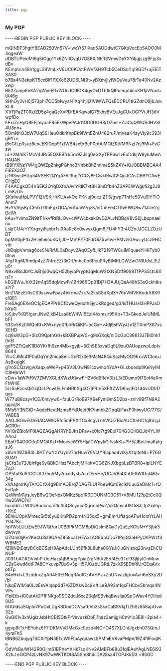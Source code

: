 ```yaml
---
title: pgp
---
```

<article markdown="1">

### My PGP

-----BEGIN PGP PUBLIC KEY BLOCK-----

mQINBF3hgtYBEAD250Vn57V+lwcYt57iXaq5ADDdwtC7GKsVocEo5AOO0M4qgeaW
dDBTUPeidMI6g5tCgg1Yx6ZNlICvqU7G86XjNhRSVmwDpYXY4jgjszgBFjy3xdBv
KEmpUin48VtggL29VmLkV6UC0KOctPWvfXH9Tcb5CeDSrJ1qI9GDf+ajEEiTSAS0
b7Ba4N3ekpKT5cxBlf1PXXo62UD6LNf9t+yBXm/jlyIWQuVau78rTe40Nv2Azxwp
BE2Zamp6eXA2qWyeERxWUoJC9lOK4gyOxDTbfkQlPueqpl4coXH1jiVNud+tX46g
9HhOy2vH0j573phl7CO5bIwyaN1Xq4hjjQ1ViWWFQsEDCRU1tIGZdnO9jbJokKL8
X1rTjPaZT0RktZD5z4gaQcXvPDfEAKqwolG75khy8VEuJgCUxOGPVtJH3dVwpfDo
FFxrZcHyQ8EEjmyoaPR5FkWpePAJd1OD0DOB8/O7bsI+7raCqQWQSdHVSL4U8nh+
5OmNhQ3bW7UqSSHeuOdkrifnpBk9IVmEZnU482ruP/mVeaK4zyVly9c393lgRY+s
j6oGfLp0skz6cnJEKIQcp91xtWB4zx9rBcP0pfAjMOIZRjVM9Nzf7nj9Mi+FyGsw
uL+2MAiK7McV4JRr5EQXEBfr65rn9ZJsg0eGXyTPP6w1vEoDdkjW9yIuMwARAQAB
tB9IYXNzYW4gQWZpZnkgPGhhc3NhbkBhZmlmeS5kZXY+iQJOBBMBCAA4FiEEX3OZ
jz163wsfHILy54VSEK2QYqAFAl3hgtYCGy8FCwkIBwIGFQoJCAsCBBYCAwECHgEC
F4AACgkQ54VSEK2QYqDXfhAAvhYdK7xtBHBmDfb4hZ3APEWWgkfi2g2J8Lr58zU5
SKsfwuHpLPVY1ZVSKjH/KUA+kOcIPKNuj9uezIZTS/gwp7TnHe50Vu9lYTlOAnm7
HvYV/6jsKpCPdxL0foEgxODA/vrAdaW7gzK/vDu5EeiCTSvEWQ8w71JUe2rjDeWt
kAu+YvimxZN9itT1/kvfRtRIJOv+cIWWcbxakQvD2ALvNBBqV8vS6jLbppnaeiou
LsijrCU4/+YXxgxyjFaxbr1sl9AaRc8c0wvyxQgm6jFU4FY3r4CZnJJGCLZOzUDT
bpMV0pPltx2HileheinuKQ1jJ0+MStFZ70FJrOiZ5w1wHPMvziGAw+yUcz9HCvlb
JhDqipVnmag6ce0N/RrUL0aDqyv2AqOEyfLjIk7219TWCuIM1quaeYHKTyb00Inw
AfgTItgM/9m0p4zZ7hfrcEZ/3iOrI/mhc0o6RcuPRyBtMKLGWZwONIUdsL3tZu0r
N9xvlBdJbYCJsB1jc0wqQH52by/oPryptGqMuW2tXNSDtf90S8TfPPS5Ltc6XqZc
kEGBWuJhXt32m1qS5dqMowFn1BrI966Qp31Dj7H3AJUjQaA48hS3sOckhIksslY7
BnZ1AEzE/0sCS3sswwFpaz4hkrma7xk7a2ksSSdXplX+76oVMVKKodrX8X9elQE1
Fre5Ag0EXeGC1gEQAPPr9CfDweQynxth5jyUkRdged/g3/isTHUsH3HPPJsObXpG
loSjbvTdQ5IgenJNwZjkB4Laa8bW4WI5EziX4xmsjr95Kb+T3xGkedJelUNMLbF1
53Dv5Kz0WQnKt+KW+nyq0fbi/RrQiKP+ocGxHvJdj9shWyJzo1ZTXmPX87xsXEHD
szj8sW2pG+0IzO9QptnGd+kBXBPupV0+g9sGXqk/nIDcGpC86613J7Bi0hk10nEl
gdF5ZTiQeK1ID8YKrfh9zn4Mb+gyjb+5GhSE5xvaDq5L9zuOAUopzwpLdpIv8644
Vt+CJMc41P0uDqYm2mca8m+GcR2r3e3MaN48QuSazMyOG9hx+WCtoe+iAsBxujgK
g1roSCQzwgwXaqxjeWeP+p46V3L0wN81cxwmo4YoA+GLxbqedp8KeNyIMC8H6nW1
xDw+1aWPtf9V7ZMVXCLdXWzUfjvwFH2V6d6ReV0lzL3/EDumo9I7Sof4eXmFhW4E
5/z5aBzosQiGkjOcLPowtELFmHRhXg4G7jPRtn5XFffZWD6byIFQ144vUDfd7qys
W77uB8zayv1CD/6mvyw6+fzuLGrRoB97X9eFymGmSD2ba+znlv9Bf7N9A2qgvq/8
5Ms5Y3NGtD+AqdeNcutNzma6YdUejd0K7nmbkZCpqQiFaxP0hiwyUG/77G/VABEB
AAGJBGwEGAEIACAWIQRfc5mPPXrfCx8cgvLnhVIQrZBioAUCXeGC1gIbLgJACRDn
hVIQrZBioMF0IAQZAQgAHRYhBJksDFav+x0lq7tg9Epl704G0Oi/BQJd4YLWAAoJ
EEpl704G0Oi/q0MQAKjJ+MocveWY5HjalCWpykGjfvskKt+PH5/JBoUmaKalgsJ6
x6UVIWZ9B4LJ9/TYwYzYUynV7nrHuwYEVctYRIapao4vlXyXzqItoNLLP76G8UA9
jaCfq3u72Jb/rfge0yQBkDHszFAbchjMKpkVCG6ZNJXbgbLeBTBR8+ipILNYEZqO
OP5fplXdRtCCUAtI75q5My7nxodysb7cuTErvHe/UCJVBl4XhUF8WIUut46tv34z
xVAapmrKyTArCCzX4g9BmAOB/q7DAGFLUfPbewKut09cikNluuSaOMc1+tQFvGpF
QxWmM1ysJeyB6w2OcNpxOMKz5pe1R0DOUNMG3G51+V8MU127pZtCc0Q4w2SWO1K/
bcu/dd+LWXUBudcncaT1cfIhQ8nydcoXgrmoPwZ/qkQmvuDKf58JLtp2xdhp+KcZ
9EhkUOpKMmecSr5t6yu6KmPD2prnfN35qx5+gmEmrUfIaqoAFwHcmYrLAHY047Ks
fqVWsLULtEwE9JWQi7orU0BBPkMGM8pDiQsIm8QyDy2uEzKClsN+Y3jbk3dwtvvn
UZOm0ljKv2Ke4U3iz9QAeZ858caLHEAxzAG8SpQDo7tPqiG3aHPyOhPWzf3WBME2
fZ9iN2tEqtyBCdBDSpH9ApAdcLUn56fk8L8uha0GYsJKiuGNisxq23nvzEhCUNUP
/i03TbAGKDVwhPiUqiHazjAjB8bggYpiaZrgNlhA2Edf4Ee3Tcl93jIjtyIGnMuw
CZsGkwd6dtF7A8CYkuvp7Dp9v3pHi57JGzbUGRtL7zkX65EDhRIUrQEqAVxptiTp
84eHxt+L3zddoxZqA045tfEfNdqRAoICz4VHPz+ZuUNvazlg/ovAah6eSXy2D/bI
hjkqEWlMia0IJzEsVAIqbpSd7/6ZDXsw0c9K/tlLe9A93m1qxFHCbv5bmqo4NVPs
f1piEtb+I00utA/DP1FNKgo9SCZddJ6xcZ6qMSBvkqBwslja0SpGWav4YDHxd0U5
6UUldsaSQpId7PuOxLDgKSDoeDCVsafb/ih3sSkxCaBSVkjT/ZhSz858apOvw3Zo
GuGK1v3xhUgizJsbHtCBI5GtkPrVevuzkDbFj1haz3amjgHCmYIo3E8I+2pla4+k
ggvp8tTxHBYohz6F7lDKMVyDMeGxc9ezb4NG+O4S7XLCnfJgxbh073QroJ4ymFh5
lBNB6Zbujyq7SCXlYpN3EfxjW9FIpAyqdawzSPMhiEVKvaPMpV/I9Z4flIFoqtKa
OdVfsBe/W142R0GIjm61BPXeYXHk7sqKNv2AMBFb88u3fqlEAeYAgLNE6l93X2hJ
eOCP4zLvNX97wWKTKOt8A5Sm8hdiiDA28sa4TOPJKkD3
=8SGC

-----END PGP PUBLIC KEY BLOCK-----
</article>

